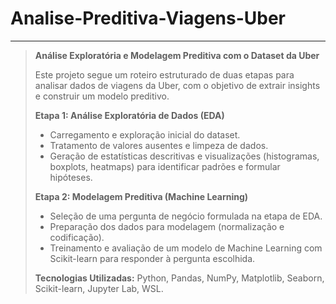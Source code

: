 # Analise-Preditiva-Viagens-Uber

---

> **Análise Exploratória e Modelagem Preditiva com o Dataset da Uber**
>
> Este projeto segue um roteiro estruturado de duas etapas para analisar dados de viagens da Uber, com o objetivo de extrair insights e construir um modelo preditivo.
>
> **Etapa 1: Análise Exploratória de Dados (EDA)**
> * Carregamento e exploração inicial do dataset.
> * Tratamento de valores ausentes e limpeza de dados.
> * Geração de estatísticas descritivas e visualizações (histogramas, boxplots, heatmaps) para identificar padrões e formular hipóteses.
>
> **Etapa 2: Modelagem Preditiva (Machine Learning)**
> * Seleção de uma pergunta de negócio formulada na etapa de EDA.
> * Preparação dos dados para modelagem (normalização e codificação).
> * Treinamento e avaliação de um modelo de Machine Learning com Scikit-learn para responder à pergunta escolhida.
>
> **Tecnologias Utilizadas:** Python, Pandas, NumPy, Matplotlib, Seaborn, Scikit-learn, Jupyter Lab, WSL.
